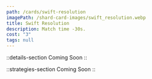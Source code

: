 ```yaml
---
path: /cards/swift-resolution
imagePath: /shard-card-images/swift_resolution.webp
title: Swift Resolution
description: Match time -30s.
cost: "3"
tags: null
---
```


::details-section
Coming Soon
::

::strategies-section
Coming Soon
::
